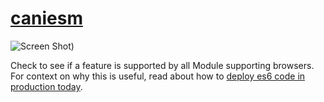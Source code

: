 # [caniesm](https://caniesm.vercel.app)

![Screen Shot](https://user-images.githubusercontent.com/4656974/98182029-bd21b380-1ed2-11eb-92da-95bb3b50116e.png))

Check to see if a feature is supported by all Module supporting browsers.
For context on why this is useful, read about how to [deploy es6 code in production today](https://philipwalton.com/articles/deploying-es2015-code-in-production-today/).
